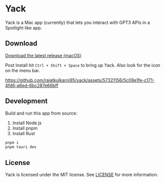 # Yack

Yack is a Mac app (currently) that lets you interact with GPT3 APIs in a Spotlight like app.

## Download

[Download the latest release (macOS)](https://www.yack.fyi/)

Post Install hit `Ctrl + Shift + Space` to bring up Yack. Also look for the icon on the menu bar.

https://github.com/rajatkulkarni95/yack/assets/57321156/5c09e1fe-c171-4fd6-a6ed-6bc287e66bff


## Development

Build and run this app from source:

1. Install Node.js
2. Install pnpm
3. Install Rust

```bash
pnpm i
pnpm tauri dev
```

## License

Yack is licensed under the MIT license. See [LICENSE](LICENSE) for more information.
